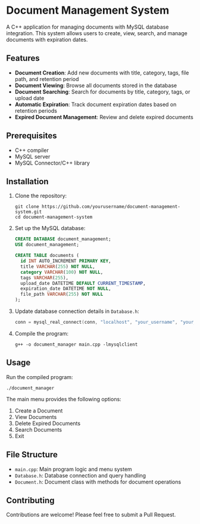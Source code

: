 # Document Management System

A C++ application for managing documents with MySQL database integration. This system allows users to create, view, search, and manage documents with expiration dates.

## Features

- **Document Creation**: Add new documents with title, category, tags, file path, and retention period
- **Document Viewing**: Browse all documents stored in the database
- **Document Searching**: Search for documents by title, category, tags, or upload date
- **Automatic Expiration**: Track document expiration dates based on retention periods
- **Expired Document Management**: Review and delete expired documents

## Prerequisites

- C++ compiler
- MySQL server
- MySQL Connector/C++ library

## Installation

1. Clone the repository:
   ```
   git clone https://github.com/yourusername/document-management-system.git
   cd document-management-system
   ```

2. Set up the MySQL database:
   ```sql
   CREATE DATABASE document_management;
   USE document_management;
   
   CREATE TABLE documents (
     id INT AUTO_INCREMENT PRIMARY KEY,
     title VARCHAR(255) NOT NULL,
     category VARCHAR(100) NOT NULL,
     tags VARCHAR(255),
     upload_date DATETIME DEFAULT CURRENT_TIMESTAMP,
     expiration_date DATETIME NOT NULL,
     file_path VARCHAR(255) NOT NULL
   );
   ```

3. Update database connection details in `Database.h`:
   ```cpp
   conn = mysql_real_connect(conn, "localhost", "your_username", "your_password", "document_management", 3306, NULL, 0);
   ```

4. Compile the program:
   ```
   g++ -o document_manager main.cpp -lmysqlclient
   ```

## Usage

Run the compiled program:
```
./document_manager
```

The main menu provides the following options:
1. Create a Document
2. View Documents
3. Delete Expired Documents
4. Search Documents
5. Exit

## File Structure

- `main.cpp`: Main program logic and menu system
- `Database.h`: Database connection and query handling
- `Document.h`: Document class with methods for document operations

## Contributing

Contributions are welcome! Please feel free to submit a Pull Request.
